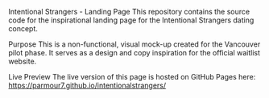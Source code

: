 Intentional Strangers - Landing Page
This repository contains the source code for the inspirational landing page for the Intentional Strangers dating concept.

Purpose
This is a non-functional, visual mock-up created for the Vancouver pilot phase. It serves as a design and copy inspiration for the official waitlist website.

Live Preview
The live version of this page is hosted on GitHub Pages here: https://parmour7.github.io/intentionalstrangers/
